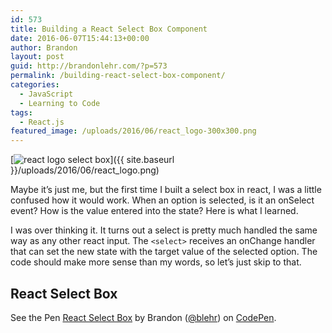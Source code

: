 ```yaml
---
id: 573
title: Building a React Select Box Component
date: 2016-06-07T15:44:13+00:00
author: Brandon
layout: post
guid: http://brandonlehr.com/?p=573
permalink: /building-react-select-box-component/
categories:
  - JavaScript
  - Learning to Code
tags:
  - React.js
featured_image: /uploads/2016/06/react_logo-300x300.png
---
```

[<img class="img-rounded aligncenter wp-image-580 size-medium" src="{{ site.baseurl }}/uploads/2016/06/react_logo-300x300.png?fit=300%2C300" alt="react logo select box" srcset="{{ site.baseurl }}/uploads/2016/06/react_logo.png?resize=300%2C299 300w, http://i0.wp.com/brandonlehr.com/wp-content/uploads/2016/06/react_logo.png?resize=150%2C150 150w, {{ site.baseurl }}/uploads/2016/06/react_logo.png?w=598 598w" sizes="(max-width: 300px) 100vw, 300px" data-recalc-dims="1" />]({{ site.baseurl }}/uploads/2016/06/react_logo.png)

Maybe it&#8217;s just me, but the first time I built a select box in react, I was a little confused how it would work. When an option is selected, is it an onSelect event? How is the value entered into the state? Here is what I learned.

I was over thinking it. It turns out a select is pretty much handled the same way as any other react input. The `<select>` receives an onChange handler that can set the new state with the target value of the selected option. The code should make more sense than my words, so let&#8217;s just skip to that.

## React Select Box

<p data-height="265" data-theme-id="0" data-slug-hash="pbjNGR" data-default-tab="result" data-user="blehr" data-embed-version="2" class="codepen">See the Pen <a href="http://codepen.io/blehr/pen/pbjNGR/">React Select Box</a> by Brandon (<a href="http://codepen.io/blehr">@blehr</a>) on <a href="http://codepen.io">CodePen</a>.</p>
<script async src="//assets.codepen.io/assets/embed/ei.js"></script>

&nbsp;